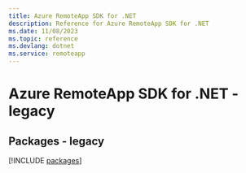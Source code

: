```yaml
---
title: Azure RemoteApp SDK for .NET
description: Reference for Azure RemoteApp SDK for .NET
ms.date: 11/08/2023
ms.topic: reference
ms.devlang: dotnet
ms.service: remoteapp
---
```

# Azure RemoteApp SDK for .NET - legacy
## Packages - legacy
[!INCLUDE [packages](remoteapp-index.md)]